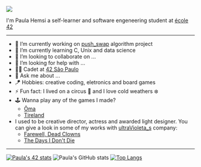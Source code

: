 ![](breathing_tree.gif)

I'm Paula Hemsi a self-learner and software engeneering student at [école 42](https://www.42.fr/)

---

*  🔭 I’m currently working on [push_swap](https://phemsi-a.itch.io/push-swap) algorithm project
*  🌱 I’m currently learning C, Unix and data science
*  👯 I’m looking to collaborate on ...
*  🤔 I’m looking for help with ...
* :woman_astronaut: Cadet at [42 São Paulo](https://www.42sp.org.br/)
*  💬 Ask me about ...
*  :kite: Hobbies: creative coding, eletronics and board games
*  ⚡ Fun fact: I lived on a circus :circus_tent: and I love cold weathers :snowflake:
*  :joystick: Wanna play any of the games I made? 
   *  [Ôma](https://www.youtube.com/watch?v=MDV8i0geiro) 
   *  [Tireland](https://lazybees.itch.io/tiredland)
* I used to be creative director, actress and awarded light designer. You can give a look in some of my works with [ultraVioleta_s](https://paulahemsi.github.io/ultraVioleta_s/) company:
   * [Farewell, Dead Clowns](https://www.youtube.com/watch?v=GJ3UkCx8oco)
   * [The Days I Don't Die](https://www.youtube.com/watch?v=2b_2V-H-lT8)

---

 
 [![Paula's 42 stats](https://badge42.herokuapp.com/api/stats/phemsi-a?privacyEmail=true&cursus=42cursus&privacyName=true)](https://github.com/JaeSeoKim/badge42)
 ![Paula's GitHub stats](https://github-readme-stats.vercel.app/api?username=paulahemsi&show_icons=true&theme=radical)
 [![Top Langs](https://github-readme-stats.vercel.app/api/top-langs/?username=paulahemsi&layout=compact&theme=radical)](https://github.com/paulahemsi)
 


